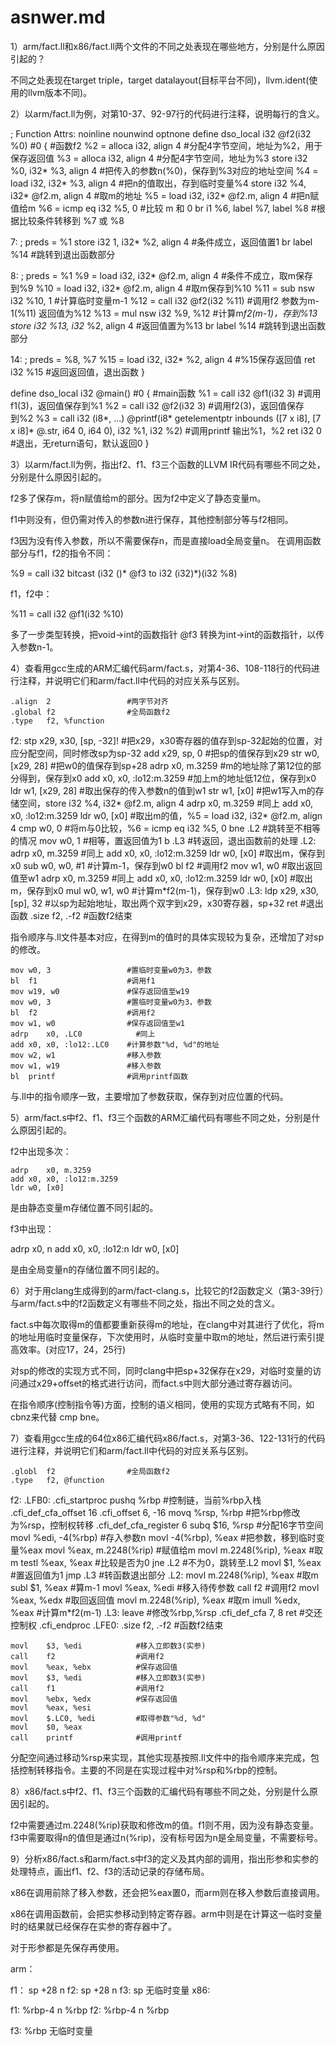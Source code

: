 # asnwer.md

1）arm/fact.ll和x86/fact.ll两个文件的不同之处表现在哪些地方，分别是什么原因引起的？

不同之处表现在target triple，target datalayout(目标平台不同)，llvm.ident(使用的llvm版本不同)。

2）以arm/fact.ll为例，对第10-37、92-97行的代码进行注释，说明每行的含义。

; Function Attrs: noinline nounwind optnone
define dso_local i32 @f2(i32 %0) #0 {           #函数f2
  %2 = alloca i32, align 4                      #分配4字节空间，地址为%2，用于保存返回值
  %3 = alloca i32, align 4                      #分配4字节空间，地址为%3
  store i32 %0, i32* %3, align 4                #把传入的参数n(%0)，保存到%3对应的地址空间
  %4 = load i32, i32* %3, align 4               #把n的值取出，存到临时变量%4
  store i32 %4, i32* @f2.m, align 4             #取m的地址
  %5 = load i32, i32* @f2.m, align 4            #把n赋值给m
  %6 = icmp eq i32 %5, 0                        #比较 m 和 0
  br i1 %6, label %7, label %8                  #根据比较条件转移到 %7 或 %8

7:                                                ; preds = %1
  store i32 1, i32* %2, align 4                 #条件成立，返回值置1
  br label %14                                  #跳转到退出函数部分

8:                                                ; preds = %1
  %9 = load i32, i32* @f2.m, align 4            #条件不成立，取m保存到%9
  %10 = load i32, i32* @f2.m, align 4           #取m保存到%10
  %11 = sub nsw i32 %10, 1                      #计算临时变量m-1
  %12 = call i32 @f2(i32 %11)                   #调用f2 参数为m-1(%11) 返回值为%12
  %13 = mul nsw i32 %9, %12                     #计算m*f2(m-1)，存到%13
  store i32 %13, i32* %2, align 4               #返回值置为%13
  br label %14                                  #跳转到退出函数部分

14:                                               ; preds = %8, %7
  %15 = load i32, i32* %2, align 4              #%15保存返回值
  ret i32 %15                                   #返回返回值，退出函数
}


define dso_local i32 @main() #0 {               #main函数
  %1 = call i32 @f1(i32 3)                      #调用f1(3)，返回值保存到%1
  %2 = call i32 @f2(i32 3)                      #调用f2(3)，返回值保存到%2
  %3 = call i32 (i8*, ...) @printf(i8* getelementptr inbounds ([7 x i8], [7 x i8]* @.str, i64 0, i64 0), i32 %1, i32 %2)           #调用printf 输出%1，%2
  ret i32 0                                     #退出，无return语句，默认返回0
}

3）以arm/fact.ll为例，指出f2、f1、f3三个函数的LLVM IR代码有哪些不同之处，分别是什么原因引起的。

f2多了保存m，将n赋值给m的部分。因为f2中定义了静态变量m。

f1中则没有，但仍需对传入的参数n进行保存，其他控制部分等与f2相同。

f3因为没有传入参数，所以不需要保存n，而是直接load全局变量n。
在调用函数部分与f1，f2的指令不同：

%9 = call i32 bitcast (i32 ()* @f3 to i32 (i32)*)(i32 %8)

f1，f2中：

%11 = call i32 @f1(i32 %10)

多了一步类型转换，把void->int的函数指针 @f3 转换为int->int的函数指针，以传入参数n-1。

4）查看用gcc生成的ARM汇编代码arm/fact.s，对第4-36、108-118行的代码进行注释，并说明它们和arm/fact.ll中代码的对应关系与区别。

	.align	2                 #两字节对齐
	.global	f2                #全局函数f2
	.type	f2, %function
f2:
	stp	x29, x30, [sp, -32]!  #把x29，x30寄存器的值存到sp-32起始的位置，对应分配空间，同时修改sp为sp-32
	add	x29, sp, 0            #把sp的值保存到x29
	str	w0, [x29, 28]         #把w0的值保存到sp+28
	adrp	x0, m.3259          #m的地址除了第12位的部分得到，保存到x0
	add	x0, x0, :lo12:m.3259  #加上m的地址低12位，保存到x0
	ldr	w1, [x29, 28]         #取出保存的传入参数n的值到w1
	str	w1, [x0]              #把w1写入m的存储空间，store i32 %4, i32* @f2.m, align 4
	adrp	x0, m.3259          #同上
	add	x0, x0, :lo12:m.3259
	ldr	w0, [x0]              #取出m的值，%5 = load i32, i32* @f2.m, align 4
	cmp	w0, 0                 #将m与0比较，%6 = icmp eq i32 %5, 0
	bne	.L2                   #跳转至不相等的情况
	mov	w0, 1                 #相等，置返回值为1
	b	.L3                     #转返回，退出函数前的处理
.L2:
	adrp	x0, m.3259          #同上
	add	x0, x0, :lo12:m.3259
	ldr	w0, [x0]              #取出m，保存到x0
	sub	w0, w0, #1            #计算m-1，保存到w0
	bl	f2                    #调用f2
	mov	w1, w0                #取出返回值至w1
	adrp	x0, m.3259          #同上
	add	x0, x0, :lo12:m.3259
	ldr	w0, [x0]              #取出m，保存到x0
	mul	w0, w1, w0            #计算m*f2(m-1)，保存到w0
.L3:
	ldp	x29, x30, [sp], 32    #以sp为起始地址，取出两个双字到x29，x30寄存器，sp+32
	ret                       #退出函数
	.size	f2, .-f2            #函数f2结束

指令顺序与.ll文件基本对应，在得到m的值时的具体实现较为复杂，还增加了对sp的修改。

	mov	w0, 3                 #置临时变量w0为3，参数
	bl	f1                    #调用f1
	mov	w19, w0               #保存返回值至w19
	mov	w0, 3                 #置临时变量w0为3，参数
	bl	f2                    #调用f2
	mov	w1, w0                #保存返回值至w1
	adrp	x0, .LC0            #同上
	add	x0, x0, :lo12:.LC0    #计算参数"%d, %d"的地址
	mov	w2, w1                #移入参数
	mov	w1, w19               #移入参数
	bl	printf                #调用printf函数

  与.ll中的指令顺序一致，主要增加了参数获取，保存到对应位置的代码。

5）arm/fact.s中f2、f1、f3三个函数的ARM汇编代码有哪些不同之处，分别是什么原因引起的。

f2中出现多次：

	adrp	x0, m.3259
	add	x0, x0, :lo12:m.3259
	ldr	w0, [x0]

  是由静态变量m存储位置不同引起的。

f3中出现：

  adrp	x0, n
	add	x0, x0, :lo12:n
	ldr	w0, [x0]

  是由全局变量n的存储位置不同引起的。

6）对于用clang生成得到的arm/fact-clang.s，比较它的f2函数定义（第3-39行）与arm/fact.s中的f2函数定义有哪些不同之处，指出不同之处的含义。

fact.s中每次取得m的值都要重新获得m的地址，在clang中对其进行了优化，将m的地址用临时变量保存，下次使用时，从临时变量中取m的地址，然后进行索引提高效率。(对应17，24，25行)

对sp的修改的实现方式不同，同时clang中把sp+32保存在x29，对临时变量的访问通过x29+offset的格式进行访问，而fact.s中则大部分通过寄存器访问。

在指令顺序(控制指令等)方面，控制的语义相同，使用的实现方式略有不同，如cbnz来代替 cmp bne。

7）查看用gcc生成的64位x86汇编代码x86/fact.s，对第3-36、122-131行的代码进行注释，并说明它们和arm/fact.ll中代码的对应关系与区别。

	.globl	f2                #全局函数f2
	.type	f2, @function
f2:
.LFB0:
	.cfi_startproc
	pushq	%rbp                #控制链，当前%rbp入栈
	.cfi_def_cfa_offset 16
	.cfi_offset 6, -16
	movq	%rsp, %rbp          #把%rbp修改为%rsp，控制权转移
	.cfi_def_cfa_register 6
	subq	$16, %rsp           #分配16字节空间
	movl	%edi, -4(%rbp)      #存入参数n
	movl	-4(%rbp), %eax      #把参数，移到临时变量%eax
	movl	%eax, m.2248(%rip)  #赋值给m
	movl	m.2248(%rip), %eax  #取m
	testl	%eax, %eax          #比较是否为0
	jne	.L2                   #不为0，跳转至.L2
	movl	$1, %eax            #置返回值为1
	jmp	.L3                   #转函数退出部分
.L2:
	movl	m.2248(%rip), %eax  #取m
	subl	$1, %eax            #算m-1
	movl	%eax, %edi          #移入待传参数
	call	f2                  #调用f2
	movl	%eax, %edx          #取回返回值
	movl	m.2248(%rip), %eax  #取m
	imull	%edx, %eax          #计算m*f2(m-1)
.L3:
	leave                     #修改%rbp,%rsp
	.cfi_def_cfa 7, 8
	ret                       #交还控制权
	.cfi_endproc
.LFE0:
	.size	f2, .-f2            #函数f2结束

	movl	$3, %edi            #移入立即数3(实参)
	call	f2                  #调用f2
	movl	%eax, %ebx          #保存返回值
	movl	$3, %edi            #移入立即数3(实参)
	call	f1                  #调用f2
	movl	%ebx, %edx          #保存返回值
	movl	%eax, %esi          
	movl	$.LC0, %edi         #取得参数"%d, %d"
	movl	$0, %eax            
	call	printf              #调用printf

分配空间通过移动%rsp来实现，其他实现基按照.ll文件中的指令顺序来完成，包括控制转移指令。主要的不同是在实现过程中对%rsp和%rbp的控制。

8）x86/fact.s中f2、f1、f3三个函数的汇编代码有哪些不同之处，分别是什么原因引起的。

f2中需要通过m.2248(%rip)获取和修改m的值。f1则不用，因为没有静态变量。f3中需要取得n的值但是通过n(%rip)，没有标号因为n是全局变量，不需要标号。

9）分析x86/fact.s和arm/fact.s中f3的定义及其内部的调用，指出形参和实参的处理特点，画出f1、f2、f3的活动记录的存储布局。

x86在调用前除了移入参数，还会把%eax置0，而arm则在移入参数后直接调用。

x86在调用函数前，会把实参移动到特定寄存器。arm中则是在计算这一临时变量时的结果就已经保存在实参的寄存器中了。

对于形参都是先保存再使用。

arm：

f1：
  sp +28 n
f2:
  sp +28 n
f3:
  sp
  无临时变量
x86:

f1:
  %rbp-4   n
  %rbp
f2:
  %rbp-4   n
  %rbp

f3:
  %rbp
  无临时变量
